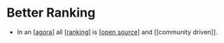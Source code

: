 # Better Ranking

- In an [[agora]] all [[ranking]] is [[open source]] and [[community driven]].


[//begin]: # "Autogenerated link references for markdown compatibility"
[agora]: agora "Agora"
[ranking]: ranking "Ranking"
[open source]: open-source "Open Source"
[//end]: # "Autogenerated link references"